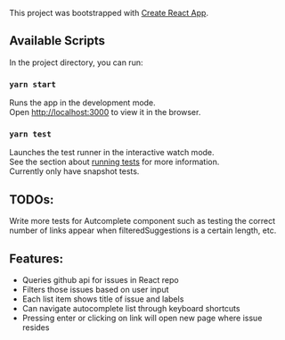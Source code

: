 This project was bootstrapped with [Create React App](https://github.com/facebook/create-react-app).

## Available Scripts

In the project directory, you can run:

### `yarn start`

Runs the app in the development mode.<br />
Open [http://localhost:3000](http://localhost:3000) to view it in the browser.

### `yarn test`

Launches the test runner in the interactive watch mode.<br />
See the section about [running tests](https://facebook.github.io/create-react-app/docs/running-tests) for more information.<br />
Currently only have snapshot tests.

## TODOs:

Write more tests for Autcomplete component such as testing the correct number of links appear when filteredSuggestions is a certain length, etc.

## Features:

- Queries github api for issues in React repo
- Filters those issues based on user input
- Each list item shows title of issue and labels
- Can navigate autocomplete list through keyboard shortcuts
- Pressing enter or clicking on link will open new page where issue resides

